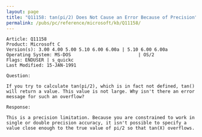 ```yaml
---
layout: page
title: "Q11158: tan(pi/2) Does Not Cause an Error Because of Precision"
permalink: /pubs/pc/reference/microsoft/kb/Q11158/
---
```


	Article: Q11158
	Product: Microsoft C
	Version(s): 3.00 4.00 5.00 5.10 6.00 6.00a | 5.10 6.00 6.00a
	Operating System: MS-DOS                         | OS/2
	Flags: ENDUSER | s_quickc
	Last Modified: 15-JAN-1991
	
	Question:
	
	If you try to calculate tan(pi/2), which is in fact not defined, tan()
	will return a value. This value is not large. Why isn't there an error
	message for such an overflow?
	
	Response:
	
	This is a precision limitation. Because you are constrained to work in
	single or double precision accuracy, it isn't possible to specify a
	value close enough to the true value of pi/2 so that tan(X) overflows.
